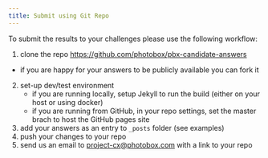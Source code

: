 ```yaml
---
title: Submit using Git Repo
---
```


To submit the results to your challenges please use the following workflow:

1. clone the repo https://github.com/photobox/pbx-candidate-answers
  - if you are happy for your answers to be publicly available you can fork it
2. set-up dev/test environment
    - if you are running locally, setup Jekyll to run the build (either on your host or using docker)
    - if you are running from GitHub, in your repo settings, set the master brach to host the GitHub pages site
3. add your answers as an entry to `_posts` folder (see examples)
4. push your changes to your repo
5. send us an email to project-cx@photobox.com with a link to  your repo




